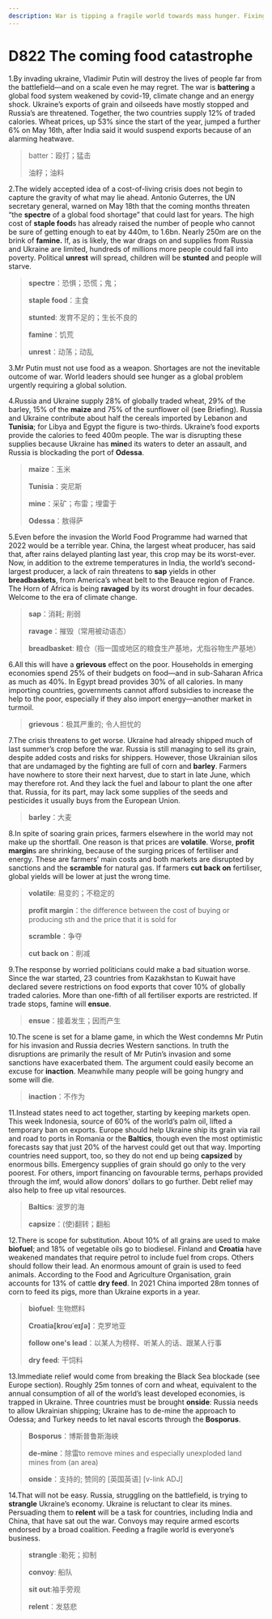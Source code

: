 ```yaml
---
description: War is tipping a fragile world towards mass hunger. Fixing that is everyone’s business
---
```


# D822 The coming food catastrophe
1.By invading ukraine, Vladimir Putin will destroy the lives of people far from the battlefield—and on a scale even he may regret. The war is **battering** a global food system weakened by covid-19, climate change and an energy shock. Ukraine’s exports of grain and oilseeds have mostly stopped and Russia’s are threatened. Together, the two countries supply 12% of traded calories. Wheat prices, up 53% since the start of the year, jumped a further 6% on May 16th, after India said it would suspend exports because of an alarming heatwave.

> batter：殴打；猛击
 > 
> 油籽；油料
 > 

2.The widely accepted idea of a cost-of-living crisis does not begin to capture the gravity of what may lie ahead. Antonio Guterres, the UN secretary general, warned on May 18th that the coming months threaten “the **spectre** of a global food shortage” that could last for years. The high cost of **staple food**s has already raised the number of people who cannot be sure of getting enough to eat by 440m, to 1.6bn. Nearly 250m are on the brink of **famine.** If, as is likely, the war drags on and supplies from Russia and Ukraine are limited, hundreds of millions more people could fall into poverty. Political **unrest** will spread, children will be **stunted** and people will starve.

> **spectre**：恐惧；恐慌；鬼；
 > 
> **staple food**：主食
 > 
> **stunted**: 发育不足的；生长不良的
 > 
> **famine**：饥荒
 > 
> **unrest**：动荡；动乱
 > 

3.Mr Putin must not use food as a weapon. Shortages are not the inevitable outcome of war. World leaders should see hunger as a global problem urgently requiring a global solution.

4.Russia and Ukraine supply 28% of globally traded wheat, 29% of the barley, 15% of the **maize** and 75% of the sunflower oil (see Briefing). Russia and Ukraine contribute about half the cereals imported by Lebanon and **Tunisia**; for Libya and Egypt the figure is two-thirds. Ukraine’s food exports provide the calories to feed 400m people. The war is disrupting these supplies because Ukraine has **mine**d its waters to deter an assault, and Russia is blockading the port of **Odessa**.

> **maize**：玉米
 > 
> **Tunisia**：突尼斯
 > 
> **mine**：采矿；布雷；埋雷于
 > 
> **Odessa**：敖得萨
 > 

5.Even before the invasion the World Food Programme had warned that 2022 would be a terrible year. China, the largest wheat producer, has said that, after rains delayed planting last year, this crop may be its worst-ever. Now, in addition to the extreme temperatures in India, the world’s second-largest producer, a lack of rain threatens to **sap** yields in other **breadbaskets**, from America’s wheat belt to the Beauce region of France. The Horn of Africa is being **ravaged** by its worst drought in four decades. Welcome to the era of climate change.

> **sap**：消耗; 削弱
 > 
> **ravage**：摧毁（常用被动语态）
 > 
> **breadbasket**: 粮仓（指一国或地区的粮食生产基地，尤指谷物生产基地）
 > 

6.All this will have a **grievous** effect on the poor. Households in emerging economies spend 25% of their budgets on food—and in sub-Saharan Africa as much as 40%. In Egypt bread provides 30% of all calories. In many importing countries, governments cannot afford subsidies to increase the help to the poor, especially if they also import energy—another market in turmoil.

> **grievous**：极其严重的; 令人担忧的
 > 

7.The crisis threatens to get worse. Ukraine had already shipped much of last summer’s crop before the war. Russia is still managing to sell its grain, despite added costs and risks for shippers. However, those Ukrainian silos that are undamaged by the fighting are full of corn and **barley**. Farmers have nowhere to store their next harvest, due to start in late June, which may therefore rot. And they lack the fuel and labour to plant the one after that. Russia, for its part, may lack some supplies of the seeds and pesticides it usually buys from the European Union.

> **barley**：大麦
 > 

8.In spite of soaring grain prices, farmers elsewhere in the world may not make up the shortfall. One reason is that prices are **volatile**. Worse, **profit margin**s are shrinking, because of the surging prices of fertiliser and energy. These are farmers’ main costs and both markets are disrupted by sanctions and the **scramble** for natural gas. If farmers **cut back on** fertiliser, global yields will be lower at just the wrong time.

> **volatile**: 易变的；不稳定的
 > 
> **profit margin**：the difference between the cost of buying or producing sth and the price that it is sold for
 > 
> **scramble**：争夺
 > 
> **cut back on**：削减
 > 

9.The response by worried politicians could make a bad situation worse. Since the war started, 23 countries from Kazakhstan to Kuwait have declared severe restrictions on food exports that cover 10% of globally traded calories. More than one-fifth of all fertiliser exports are restricted. If trade stops, famine will **ensue**.

> **ensue**：接着发生；因而产生
 > 

10.The scene is set for a blame game, in which the West condemns Mr Putin for his invasion and Russia decries Western sanctions. In truth the disruptions are primarily the result of Mr Putin’s invasion and some sanctions have exacerbated them. The argument could easily become an excuse for **inaction**. Meanwhile many people will be going hungry and some will die.

> **inaction**：不作为
 > 

11.Instead states need to act together, starting by keeping markets open. This week Indonesia, source of 60% of the world’s palm oil, lifted a temporary ban on exports. Europe should help Ukraine ship its grain via rail and road to ports in Romania or the **Baltics**, though even the most optimistic forecasts say that just 20% of the harvest could get out that way. Importing countries need support, too, so they do not end up being **capsized** by enormous bills. Emergency supplies of grain should go only to the very poorest. For others, import financing on favourable terms, perhaps provided through the imf, would allow donors’ dollars to go further. Debt relief may also help to free up vital resources.

> **Baltics**: 波罗的海
 > 
> **capsize**：(使)翻转；翻船
 > 

12.There is scope for substitution. About 10% of all grains are used to make **biofuel**; and 18% of vegetable oils go to biodiesel. Finland and **Croatia** have weakened mandates that require petrol to include fuel from crops. Others should follow their lead. An enormous amount of grain is used to feed animals. According to the Food and Agriculture Organisation, grain accounts for 13% of cattle **dry feed**. In 2021 China imported 28m tonnes of corn to feed its pigs, more than Ukraine exports in a year.

> **biofuel**: 生物燃料
 > 
> **Croatia[kroʊˈeɪʃə]**：克罗地亚
 > 
> **follow one's lead**：以某人为榜样、听某人的话、跟某人行事
 > 
> **dry feed**: 干饲料
 > 

13.Immediate relief would come from breaking the Black Sea blockade (see Europe section). Roughly 25m tonnes of corn and wheat, equivalent to the annual consumption of all of the world’s least developed economies, is trapped in Ukraine. Three countries must be brought **onside**: Russia needs to allow Ukrainian shipping; Ukraine has to de-mine the approach to Odessa; and Turkey needs to let naval escorts through the **Bosporus**.

> **Bosporus**：博斯普鲁斯海峡
 > 
> **de-mine**：除雷to remove mines and especially unexploded land mines from (an area)
 > 
> **onside**：支持的; 赞同的 [英国英语] [v-link ADJ]
 > 

14.That will not be easy. Russia, struggling on the battlefield, is trying to **strangle** Ukraine’s economy. Ukraine is reluctant to clear its mines. Persuading them to **relent** will be a task for countries, including India and China, that have sat out the war. Convoys may require armed escorts endorsed by a broad coalition. Feeding a fragile world is everyone’s business.

> **strangle** :勒死；抑制
 > 
> **convoy**: 船队
 > 
> **sit out**:袖手旁观
 > 
> **relent**：发慈悲
 > 

